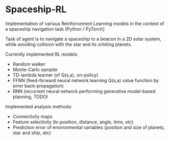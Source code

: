 # Spaceship-RL
Implementation of various Reinforcement Learning models in the context of a spaceship navigation task [Python / PyTorch]

Task of agent is to navigate a spaceship to a beacon in a 2D solar system, while avoiding collision with the star and its orbiting planets.

Currently implemented RL models:

- Random walker
- Monte-Carlo sampler
- TD-lambda learner (of Q(s,a), on-policy)
- FFNN (feed-forward neural network learning Q(s,a) value function by error back-propagation)
- RNN (recurrent neural network performing generative model-based planning, TODO)

Implemented analysis methods: 

- Connectivity maps
- Feature selectivity (to position, distance, angle, time, etc)
- Prediction error of environmental variables (position and size of planets, star and ship, etc)
